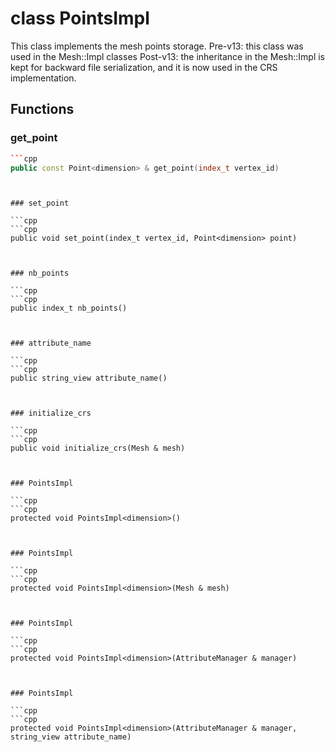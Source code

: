 # class PointsImpl


 This class implements the mesh points storage. Pre-v13: this class was used in the Mesh::Impl classes Post-v13: the inheritance in the Mesh::Impl is kept for backward file serialization, and it is now used in the CRS implementation.



## Functions

### get_point

```cpp
```cpp
public const Point<dimension> & get_point(index_t vertex_id)
```
```


### set_point

```cpp
```cpp
public void set_point(index_t vertex_id, Point<dimension> point)
```
```


### nb_points

```cpp
```cpp
public index_t nb_points()
```
```


### attribute_name

```cpp
```cpp
public string_view attribute_name()
```
```


### initialize_crs

```cpp
```cpp
public void initialize_crs(Mesh & mesh)
```
```


### PointsImpl

```cpp
```cpp
protected void PointsImpl<dimension>()
```
```


### PointsImpl

```cpp
```cpp
protected void PointsImpl<dimension>(Mesh & mesh)
```
```


### PointsImpl

```cpp
```cpp
protected void PointsImpl<dimension>(AttributeManager & manager)
```
```


### PointsImpl

```cpp
```cpp
protected void PointsImpl<dimension>(AttributeManager & manager, string_view attribute_name)
```
```




